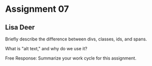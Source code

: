 # Assignment 07
## Lisa Deer

Briefly describe the difference between divs, classes, ids, and spans.


What is "alt text," and why do we use it?


Free Response: Summarize your work cycle for this assignment.
